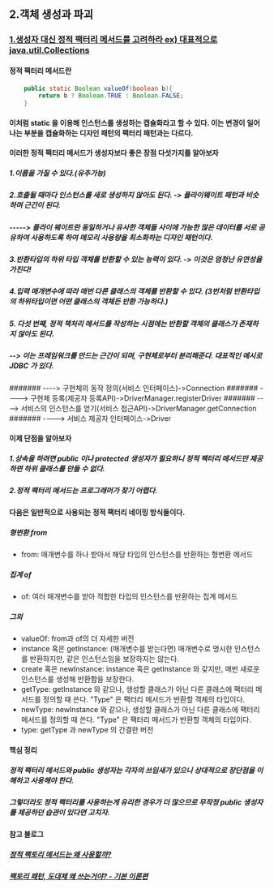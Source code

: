 ## 2.객체 생성과 파괴

### [1.생성자 대신 정적 팩터리 메서드를 고려하라 ex) 대표적으로 java.util.Collections]()
#### 정적 팩터리 메서드란

```java
    public static Boolean valueOf(boolean b){
        return b ? Boolean.TRUE : Boolean.FALSE; 
    }
```
#### 이처럼 static 을 이용해 인스턴스를 생성하는 캡슐화라고 할 수 있다. 이는 변경이 일어나는 부분을 캡슐화하는 디자인 패턴의 팩터리 패턴과는 다르다.

#### 이러한 정적 팩터리 메서드가 생성자보다 좋은 장점 다섯가지를 알아보자
##### 1.이름을 가질 수 있다.(유추가능)
##### 2.호출될 때마다 인스턴스를 새로 생성하지 않아도 된다. -> 플라이웨이트 패턴과 비슷하며 근간이 된다.
#####   -----> 플라이 웨이트란 동일하거나 유사한 객체들 사이에 가능한 많은 데이터를 서로 공유하여 사용하도록 하여 메모리 사용량을 최소화하는 디자인 패턴이다.
##### 3.반환타입의 하위 타입 객체를 반환할 수 있는 능력이 있다. -> 이것은 엄청난 유연성을 가진다!
##### 4.입력 매개변수에 따라 매번 다른 클래스의 객체를 반환할 수 있다. (3번처럼 반환타입의 하위타입이면 어떤 클래스의 객체든 반환 가능하다.)
##### 5. 다섯 번째, 정적 책처리 메서드를 작성하는 시점에는 반환할 객체의 클래스가 존재하지 않아도 된다. 
#####   --> 이는 프레임워크를 만드는 근간이 되며, 구현체로부터 분리해준다. 대표적인 예시로 JDBC 가 있다.
#######   ----> 구현체의 동작 정의(서비스 인터페이스)->Connection
#######   ----> 구현체 등록(제공자 등록API)->DriverManager.registerDriver
#######   ----> 서비스의 인스턴스를 얻기(서비스 접근API)->DriverManager.getConnection
#######   ----> 서비스 제공자 인터페이스->Driver

#### 이제 단점을 알아보자
##### 1.상속을 하려면 public 이나 protected 생성자가 필요하니 정적 팩터리 메서드만 제공하면 하위 클래스를 만들 수 없다.
##### 2.정적 팩터리 메서드는 프로그래머가 찾기 어렵다.

#### 다음은 일반적으로 사용되는 정적 팩터리 네이밍 방식들이다.
##### 형변환 from
- from: 매개변수를 하나 받아서 해당 타입의 인스턴스를 반환하는 형변환 메서드
##### 집계 of
- of: 여러 매개변수를 받아 적합한 타입의 인스턴스를 반환하는 집계 메서드
##### 그외
- valueOf: from과 of의 더 자세한 버전
- instance 혹은 getInstance: (매개변수를 받는다면) 매개변수로 명시한 인스턴스를 반환하지만, 같은 인스턴스임을 보장하지는 않는다.
- create 혹은 newInstance: instance 혹은 getInstance 와 갗지만, 매번 새로운 인스턴스를 생성해 반환함을 보장한다.
- getType: getInstance 와 같으나, 생성할 클래스가 아닌 다른 클래스에 팩터리 메서드를 정의할 때 쓴다. "Type" 은 팩터리 메서드가 반환할 객체의 타입이다.
- newType: newInstance 와 같으나, 생성할 클래스가 아닌 다른 클래스에 팩터리 메서드를 정의할 때 쓴다. "Type" 은 팩터리 메서드가 반환할 객체의 타입이다.
- type: getType 과 newType 의 간결한 버전

#### 핵심 정리
##### 정적 팩터리 메서드와 public 생성자는 각자의 쓰임새가 있으니 상대적으로 장단점을 이해하고 사용해야 한다.
##### 그렇더라도 정적 팩터리를 사용하는게 유리한 경우가 더 많으므로 무작정 public 생성자를 제공하던 습관이 있다면 고치자.

#### 참고 블로그
##### [정적 팩토리 메서드는 왜 사용할까?](https://velog.io/@ljinsk3/%EC%A0%95%EC%A0%81-%ED%8C%A9%ED%86%A0%EB%A6%AC-%EB%A9%94%EC%84%9C%EB%93%9C%EB%8A%94-%EC%99%9C-%EC%82%AC%EC%9A%A9%ED%95%A0%EA%B9%8C)
##### [팩토리 패턴, 도대체 왜 쓰는거야? - 기본 이론편](https://biggwang.github.io/2019/06/28/Design%20Patterns/%5BDesign%20Patterns%5D%20%ED%8C%A9%ED%86%A0%EB%A6%AC%20%ED%8C%A8%ED%84%B4,%20%EB%8F%84%EB%8C%80%EC%B2%B4%20%EC%99%9C%20%EC%93%B0%EB%8A%94%EA%B1%B0%EC%95%BC-%EA%B8%B0%EB%B3%B8%20%EC%9D%B4%EB%A1%A0%ED%8E%B8/)

